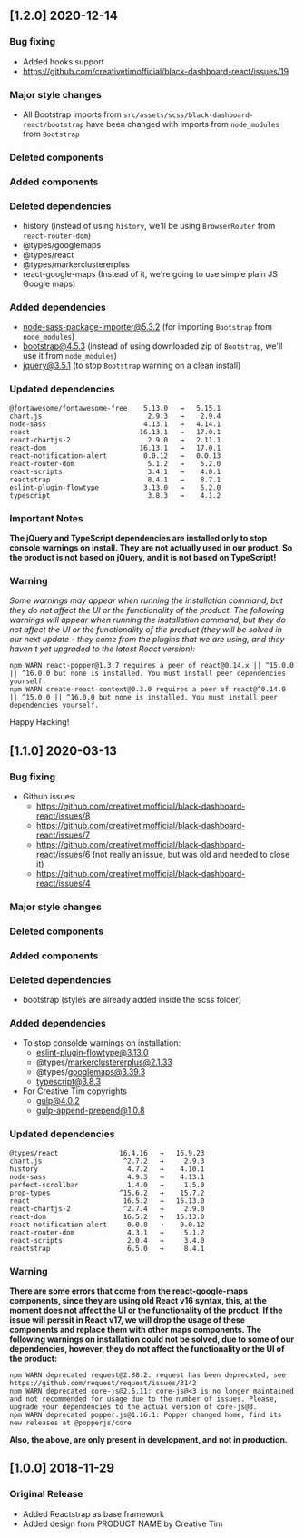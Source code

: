 ## [1.2.0] 2020-12-14
### Bug fixing
- Added hooks support
- https://github.com/creativetimofficial/black-dashboard-react/issues/19
### Major style changes
- All Bootstrap imports from `src/assets/scss/black-dashboard-react/bootstrap` have been changed with imports from `node_modules` from `Bootstrap`
### Deleted components
### Added components
### Deleted dependencies
- history (instead of using `history`, we'll be using `BrowserRouter` from `react-router-dom`)
- @types/googlemaps
- @types/react
- @types/markerclustererplus
- react-google-maps (Instead of it, we're going to use simple plain JS Google maps)
### Added dependencies
+ node-sass-package-importer@5.3.2 (for importing `Bootstrap` from `node_modules`)
+ bootstrap@4.5.3 (instead of using downloaded zip of `Bootstrap`, we'll use it from `node_modules`)
+ jquery@3.5.1 (to stop `Bootstrap` warning on a clean install)
### Updated dependencies
```
@fortawesome/fontawesome-free    5.13.0   →   5.15.1
chart.js                          2.9.3   →    2.9.4
node-sass                        4.13.1   →   4.14.1
react                           16.13.1   →   17.0.1
react-chartjs-2                   2.9.0   →   2.11.1
react-dom                       16.13.1   →   17.0.1
react-notification-alert         0.0.12   →   0.0.13
react-router-dom                  5.1.2   →    5.2.0
react-scripts                     3.4.1   →    4.0.1
reactstrap                        8.4.1   →    8.7.1
eslint-plugin-flowtype           3.13.0   →    5.2.0
typescript                        3.8.3   →    4.1.2
```
### Important Notes
**The jQuery and TypeScript dependencies are installed only to stop console warnings on install. They are not actually used in our product. So the product is not based on jQuery, and it is not based on TypeScript!**
### Warning
_Some warnings may appear when running the installation command, but they do not affect the UI or the functionality of the product._
_The following warnings will appear when running the installation command, but they do not affect the UI or the functionality of the product (they will be solved in our next update - they come from the plugins that we are using, and they haven't yet upgraded to the latest React version):_
```
npm WARN react-popper@1.3.7 requires a peer of react@0.14.x || ^15.0.0 || ^16.0.0 but none is installed. You must install peer dependencies yourself.
npm WARN create-react-context@0.3.0 requires a peer of react@^0.14.0 || ^15.0.0 || ^16.0.0 but none is installed. You must install peer dependencies yourself.
```
Happy Hacking!

## [1.1.0] 2020-03-13
### Bug fixing
- Github issues:
  - https://github.com/creativetimofficial/black-dashboard-react/issues/8
  - https://github.com/creativetimofficial/black-dashboard-react/issues/7
  - https://github.com/creativetimofficial/black-dashboard-react/issues/6 (not really an issue, but was old and needed to close it)
  - https://github.com/creativetimofficial/black-dashboard-react/issues/4
### Major style changes
### Deleted components
### Added components
### Deleted dependencies
- bootstrap (styles are already added inside the scss folder)
### Added dependencies
- To stop consolde warnings on installation:
  + eslint-plugin-flowtype@3.13.0
  + @types/markerclustererplus@2.1.33
  + @types/googlemaps@3.39.3
  + typescript@3.8.3
- For Creative Tim copyrights
  + gulp@4.0.2
  + gulp-append-prepend@1.0.8
### Updated dependencies
```
@types/react               16.4.16   →   16.9.23
chart.js                    ^2.7.2   →     2.9.3
history                      4.7.2   →    4.10.1
node-sass                    4.9.3   →    4.13.1
perfect-scrollbar            1.4.0   →     1.5.0
prop-types                 ^15.6.2   →    15.7.2
react                       16.5.2   →   16.13.0
react-chartjs-2             ^2.7.4   →     2.9.0
react-dom                   16.5.2   →   16.13.0
react-notification-alert     0.0.8   →    0.0.12
react-router-dom             4.3.1   →     5.1.2
react-scripts                2.0.4   →     3.4.0
reactstrap                   6.5.0   →     8.4.1
```
### Warning
**There are some errors that come from the react-google-maps components, since they are using old React v16 syntax, this, at the moment does not affect the UI or the functionality of the product. If the issue will perssit in React v17, we will drop the usage of these components and replace them with other maps components. The following warnings on installation could not be solved, due to some of our dependencies, however, they do not affect the functionality or the UI of the product:**
```
npm WARN deprecated request@2.88.2: request has been deprecated, see https://github.com/request/request/issues/3142
npm WARN deprecated core-js@2.6.11: core-js@<3 is no longer maintained and not recommended for usage due to the number of issues. Please, upgrade your dependencies to the actual version of core-js@3.
npm WARN deprecated popper.js@1.16.1: Popper changed home, find its new releases at @popperjs/core
```
**Also, the above, are only present in development, and not in production.**


## [1.0.0] 2018-11-29
### Original Release
- Added Reactstrap as base framework
- Added design from PRODUCT NAME by Creative Tim
